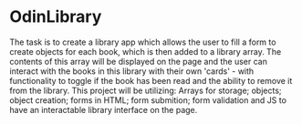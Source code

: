 # OdinLibrary

The task is to create a library app which allows the user to fill a form to create objects for each book, which is then added to a library array. The contents of this array will be displayed on the page and the user can interact with the books in this library with their own 'cards' - with functionality to toggle if the book has been read and the ability to remove it from the library.
This project will be utilizing: Arrays for storage; objects; object creation; forms in HTML; form submition; form validation and JS to have an interactable library interface on the page.
